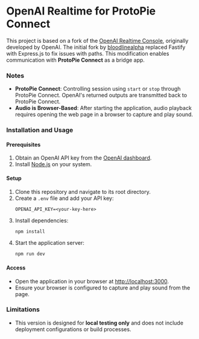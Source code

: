 # OpenAI Realtime for ProtoPie Connect

This project is based on a fork of the [OpenAI Realtime Console](https://github.com/openai/openai-realtime-console), originally developed by OpenAI. The initial fork by [bloodlinealpha](https://github.com/bloodlinealpha/openai-realtime-console) replaced Fastify with Express.js to fix issues with paths. This modification enables communication with **ProtoPie Connect** as a bridge app.

### Notes
- **ProtoPie Connect**: Controlling session using `start` or `stop` through ProtoPie Connect. OpenAI's returned outputs are transmitted back to ProtoPie Connect.
- **Audio is Browser-Based**: After starting the application, audio playback requires opening the web page in a browser to capture and play sound.

### Installation and Usage

#### Prerequisites
1. Obtain an OpenAI API key from the [OpenAI dashboard](https://platform.openai.com/settings/api-keys).
2. Install [Node.js](https://nodejs.org/) on your system.

#### Setup
1. Clone this repository and navigate to its root directory.
2. Create a `.env` file and add your API key:
   ```plaintext
   OPENAI_API_KEY=<your-key-here>
   ```
3. Install dependencies:
   ```bash
   npm install
   ```
4. Start the application server:
   ```bash
   npm run dev
   ```

#### Access
- Open the application in your browser at [http://localhost:3000](http://localhost:3000).
- Ensure your browser is configured to capture and play sound from the page.

### Limitations
- This version is designed for **local testing only** and does not include deployment configurations or build processes.